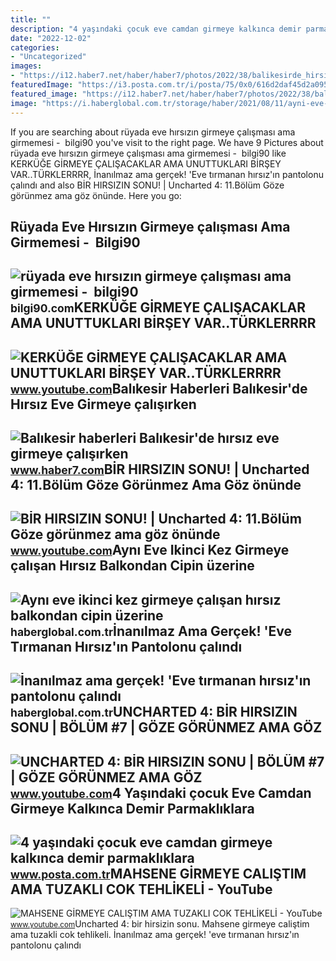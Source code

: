 ```yaml
---
title: ""
description: "4 yaşındaki çocuk eve camdan girmeye kalkınca demir parmaklıklara"
date: "2022-12-02"
categories:
- "Uncategorized"
images:
- "https://i12.haber7.net/haber/haber7/photos/2022/38/balikesirde_hirsiz_eve_girmeye_calisirken_uyuya_kaldi_1663674229_9046.jpg"
featuredImage: "https://i3.posta.com.tr/i/posta/75/0x0/616d2daf45d2a09550bcc7ee.jpg"
featured_image: "https://i12.haber7.net/haber/haber7/photos/2022/38/balikesirde_hirsiz_eve_girmeye_calisirken_uyuya_kaldi_1663674229_9046.jpg"
image: "https://i.haberglobal.com.tr/storage/haber/2021/08/11/ayni-eve-ikinci-kez-girmeye-calisan-hirsiz-balkondan-cipin-uzerine-atlayip-kacti-iste-o-anlar-video_1628703544.jpg"
---
```


If you are searching about rüyada eve hırsızın girmeye çalışması ama girmemesi - ️ bilgi90 you've visit to the right page. We have 9 Pictures about rüyada eve hırsızın girmeye çalışması ama girmemesi - ️ bilgi90 like KERKÜĞE GİRMEYE ÇALIŞACAKLAR AMA UNUTTUKLARI BİRŞEY VAR..TÜRKLERRRR, İnanılmaz ama gerçek! 'Eve tırmanan hırsız'ın pantolonu çalındı and also BİR HIRSIZIN SONU! | Uncharted 4: 11.Bölüm Göze görünmez ama göz önünde. Here you go:

Rüyada Eve Hırsızın Girmeye çalışması Ama Girmemesi - ️ Bilgi90
---------------------------------------------------------------

 ![rüyada eve hırsızın girmeye çalışması ama girmemesi - ️ bilgi90](https://i2.milimaj.com/i/milliyet/75/0x0/60554b3255428413204687d6.jpg) <small>bilgi90.com</small>KERKÜĞE GİRMEYE ÇALIŞACAKLAR AMA UNUTTUKLARI BİRŞEY VAR..TÜRKLERRRR
-------------------------------------------------------------------

 ![KERKÜĞE GİRMEYE ÇALIŞACAKLAR AMA UNUTTUKLARI BİRŞEY VAR..TÜRKLERRRR](https://i.ytimg.com/vi/SKFMbDpQeRc/maxresdefault.jpg) <small>www.youtube.com</small>Balıkesir Haberleri Balıkesir'de Hırsız Eve Girmeye çalışırken
--------------------------------------------------------------

 ![Balıkesir haberleri Balıkesir'de hırsız eve girmeye çalışırken](https://i12.haber7.net/haber/haber7/photos/2022/38/balikesirde_hirsiz_eve_girmeye_calisirken_uyuya_kaldi_1663674229_9046.jpg) <small>www.haber7.com</small>BİR HIRSIZIN SONU! | Uncharted 4: 11.Bölüm Göze Görünmez Ama Göz önünde
-----------------------------------------------------------------------

 ![BİR HIRSIZIN SONU! | Uncharted 4: 11.Bölüm Göze görünmez ama göz önünde](https://i.ytimg.com/vi/GP5QSzcZxBU/maxresdefault.jpg) <small>www.youtube.com</small>Aynı Eve Ikinci Kez Girmeye çalışan Hırsız Balkondan Cipin üzerine
------------------------------------------------------------------

 ![Aynı eve ikinci kez girmeye çalışan hırsız balkondan cipin üzerine](https://i.haberglobal.com.tr/storage/haber/2021/08/11/ayni-eve-ikinci-kez-girmeye-calisan-hirsiz-balkondan-cipin-uzerine-atlayip-kacti-iste-o-anlar-video_1628703544.jpg) <small>haberglobal.com.tr</small>İnanılmaz Ama Gerçek! 'Eve Tırmanan Hırsız'ın Pantolonu çalındı
---------------------------------------------------------------

 ![İnanılmaz ama gerçek! 'Eve tırmanan hırsız'ın pantolonu çalındı](https://i.haberglobal.com.tr/rcman/Cw1230h692q95gm/storage/files/images/2022/07/17/inanilmaz-ama-gercek-eve-tirmanan-hirsizin-pantolonu-calindi-XT9U.jpg) <small>haberglobal.com.tr</small>UNCHARTED 4: BİR HIRSIZIN SONU | BÖLÜM #7 | GÖZE GÖRÜNMEZ AMA GÖZ
-----------------------------------------------------------------

 ![UNCHARTED 4: BİR HIRSIZIN SONU | BÖLÜM #7 | GÖZE GÖRÜNMEZ AMA GÖZ](https://i.ytimg.com/vi/lteqO5FztNc/maxresdefault.jpg?sqp=-oaymwEmCIAKENAF8quKqQMa8AEB-AH-CYAC0AWKAgwIABABGH8gQSgvMA8=&rs=AOn4CLC_0Wl91sty8tp7fcz8kkfrJ1E6kA) <small>www.youtube.com</small>4 Yaşındaki çocuk Eve Camdan Girmeye Kalkınca Demir Parmaklıklara
-----------------------------------------------------------------

 ![4 yaşındaki çocuk eve camdan girmeye kalkınca demir parmaklıklara](https://i3.posta.com.tr/i/posta/75/0x0/616d2daf45d2a09550bcc7ee.jpg) <small>www.posta.com.tr</small>MAHSENE GİRMEYE CALIŞTIM AMA TUZAKLI COK TEHLİKELİ - YouTube
------------------------------------------------------------

 ![MAHSENE GİRMEYE CALIŞTIM AMA TUZAKLI COK TEHLİKELİ - YouTube](https://i.ytimg.com/vi/eT85LCqBe-w/hqdefault.jpg) <small>www.youtube.com</small>Uncharted 4: bi̇r hirsizin sonu. Mahsene gi̇rmeye caliştim ama tuzakli cok tehli̇keli̇. İnanılmaz ama gerçek! 'eve tırmanan hırsız'ın pantolonu çalındı
